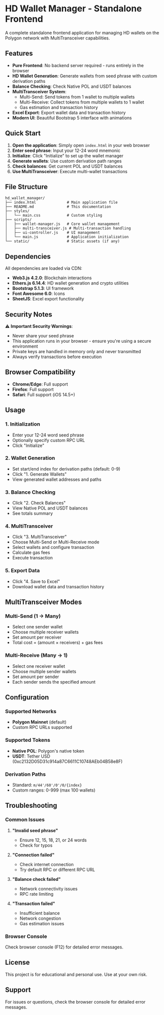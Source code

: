 # HD Wallet Manager - Standalone Frontend

A complete standalone frontend application for managing HD wallets on the Polygon network with MultiTransceiver capabilities.

## Features

- **Pure Frontend**: No backend server required - runs entirely in the browser
- **HD Wallet Generation**: Generate wallets from seed phrase with custom derivation paths
- **Balance Checking**: Check Native POL and USDT balances
- **MultiTransceiver System**: 
  - Multi-Send: Send tokens from 1 wallet to multiple wallets
  - Multi-Receive: Collect tokens from multiple wallets to 1 wallet
  - Gas estimation and transaction history
- **Excel Export**: Export wallet data and transaction history
- **Modern UI**: Beautiful Bootstrap 5 interface with animations

## Quick Start

1. **Open the application**: Simply open `index.html` in your web browser
2. **Enter seed phrase**: Input your 12-24 word mnemonic
3. **Initialize**: Click "Initialize" to set up the wallet manager
4. **Generate wallets**: Use custom derivation path ranges
5. **Check balances**: Get current POL and USDT balances
6. **Use MultiTransceiver**: Execute multi-wallet transactions

## File Structure

```
hd_wallet_manager/
├── index.html              # Main application file
├── README.md               # This documentation
├── styles/
│   └── main.css            # Custom styling
├── scripts/
│   ├── wallet-manager.js   # Core wallet management
│   ├── multi-transceiver.js # Multi-transaction handling
│   ├── ui-controller.js    # UI management
│   └── main.js             # Application initialization
└── static/                 # Static assets (if any)
```

## Dependencies

All dependencies are loaded via CDN:
- **Web3.js 4.2.0**: Blockchain interactions
- **Ethers.js 6.14.4**: HD wallet generation and crypto utilities
- **Bootstrap 5.1.3**: UI framework
- **Font Awesome 6.0**: Icons
- **SheetJS**: Excel export functionality

## Security Notes

⚠️ **Important Security Warnings**:
- Never share your seed phrase
- This application runs in your browser - ensure you're using a secure environment
- Private keys are handled in memory only and never transmitted
- Always verify transactions before execution

## Browser Compatibility

- **Chrome/Edge**: Full support
- **Firefox**: Full support
- **Safari**: Full support (iOS 14.5+)

## Usage

### 1. Initialization
- Enter your 12-24 word seed phrase
- Optionally specify custom RPC URL
- Click "Initialize"

### 2. Wallet Generation
- Set start/end index for derivation paths (default: 0-9)
- Click "1. Generate Wallets"
- View generated wallet addresses and paths

### 3. Balance Checking
- Click "2. Check Balances"
- View Native POL and USDT balances
- See totals summary

### 4. MultiTransceiver
- Click "3. MultiTransceiver"
- Choose Multi-Send or Multi-Receive mode
- Select wallets and configure transaction
- Calculate gas fees
- Execute transaction

### 5. Export Data
- Click "4. Save to Excel"
- Download wallet data and transaction history

## MultiTransceiver Modes

### Multi-Send (1 → Many)
- Select one sender wallet
- Choose multiple receiver wallets
- Set amount per receiver
- Total cost = (amount × receivers) + gas fees

### Multi-Receive (Many → 1)
- Select one receiver wallet
- Choose multiple sender wallets
- Set amount per sender
- Each sender sends the specified amount

## Configuration

### Supported Networks
- **Polygon Mainnet** (default)
- Custom RPC URLs supported

### Supported Tokens
- **Native POL**: Polygon's native token
- **USDT**: Tether USD (0xc2132D05D31c914a87C6611C10748AEb04B58e8F)

### Derivation Paths
- Standard: `m/44'/60'/0'/0/{index}`
- Custom ranges: 0-999 (max 100 wallets)

## Troubleshooting

### Common Issues

1. **"Invalid seed phrase"**
   - Ensure 12, 15, 18, 21, or 24 words
   - Check for typos

2. **"Connection failed"**
   - Check internet connection
   - Try default RPC or different RPC URL

3. **"Balance check failed"**
   - Network connectivity issues
   - RPC rate limiting

4. **"Transaction failed"**
   - Insufficient balance
   - Network congestion
   - Gas estimation issues

### Browser Console
Check browser console (F12) for detailed error messages.

## License

This project is for educational and personal use. Use at your own risk.

## Support

For issues or questions, check the browser console for detailed error messages. 